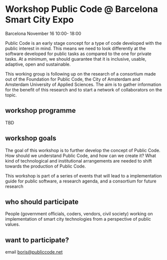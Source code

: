 # Workshop Public Code @ Barcelona Smart City Expo
Barcelona November 16 10:00- 18:00

Public Code is an early stage concept for a type of code developed with the public interest in mind. This means we need to look differently at the software developed for public tasks as compared to the one for private tasks. At a minimum, we should guarantee that it is inclusive, usable, adaptive, open and sustainable.

This working group is following up on the research of a consortium made out of the Foundation for Public Code, the City of Amsterdam and Amsterdam University of Applied Sciences. The aim is to gather information for the benefit of this research and to start a network of collaborators on the topic.

## workshop programme
TBD

## workshop goals
The goal of this workshop is to further develop the concept of Public Code. How should we understand Public Code, and how can we create it? What kind of technological and institutional arrangements are needed to shift towards the production of Public Code.

This workshop is part of a series of events that will lead to a implementation guide for public software, a research agenda, and a consortium for future research

## who should participate
People (government officials, coders, vendors, civil society) working on implementation of smart city technologies from a perspective of public values. 

## want to participate? 
email boris@publiccode.net
